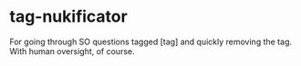 tag-nukificator
=================

For going through SO questions tagged [tag] and quickly removing the tag. With human oversight, of course.
